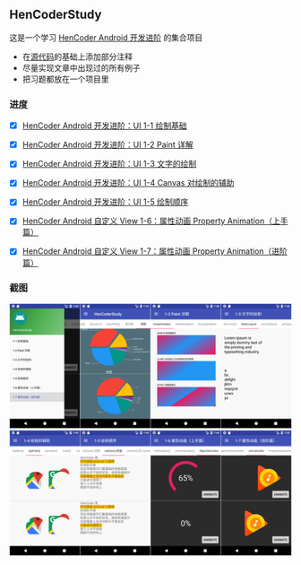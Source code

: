 ## HenCoderStudy

这是一个学习 [HenCoder Android 开发进阶](http://hencoder.com) 的集合项目

- 在[源代码](https://github.com/hencoder)的基础上添加部分注释
- 尽量实现文章中出现过的所有例子
- 把习题都放在一个项目里


### 进度
- [x] [HenCoder Android 开发进阶：UI 1-1 绘制基础](http://hencoder.com/ui-1-1)
- [x] [HenCoder Android 开发进阶：UI 1-2 Paint 详解](http://hencoder.com/ui-1-2)
- [x] [HenCoder Android 开发进阶：UI 1-3 文字的绘制](http://hencoder.com/ui-1-3)
- [x] [HenCoder Android 开发进阶：UI 1-4 Canvas 对绘制的辅助](http://hencoder.com/ui-1-4)
- [x] [HenCoder Android 开发进阶：UI 1-5 绘制顺序](http://hencoder.com/ui-1-5)
- [x] [HenCoder Android 自定义 View 1-6：属性动画 Property Animation（上手篇）](http://hencoder.com/ui-1-6)
- [x] [HenCoder Android 自定义 View 1-7：属性动画 Property Animation（进阶篇）](http://hencoder.com/ui-1-7)


### 截图
![](art/1.png)
![](art/2.png)